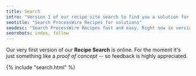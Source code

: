 ```yaml
---
title: Search
intro: "Version 1 of our recipe site search to find you a solution for your problem."
seotitle: "Search ProcessWire Recipes for solutions"
seodesc: "Search ProcessWire Recipes fast and easy. Right now in version 1 available. Test it out and find a solution for your problem."
seorobots: index, follow
---
```


Our very first version of our **Recipe Search** is online. For the moment it's just something like a _proof of concept_ -- so feedback is highly appreciated.

{% include "search.html" %}
